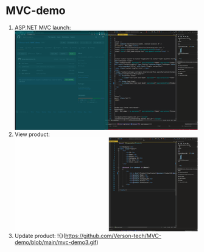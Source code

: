 # MVC-demo

1. ASP.NET MVC launch:
![](https://github.com/Verson-tech/MVC-demo/blob/main/mvc-demo1.gif)
2. View product:
![](https://github.com/Verson-tech/MVC-demo/blob/main/mvc-demo2.gif)
3. Update product:
!{}(https://github.com/Verson-tech/MVC-demo/blob/main/mvc-demo3.gif)
